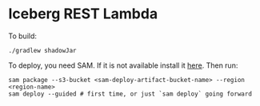 # Iceberg REST Lambda

To build:

```shell
./gradlew shadowJar
```

To deploy, you need SAM. If it is not available install it [here](https://docs.aws.amazon.com/serverless-application-model/latest/developerguide/install-sam-cli.html).
Then run:

```shell
sam package --s3-bucket <sam-deploy-artifact-bucket-name> --region <region-name>
sam deploy --guided # first time, or just `sam deploy` going forward
```

